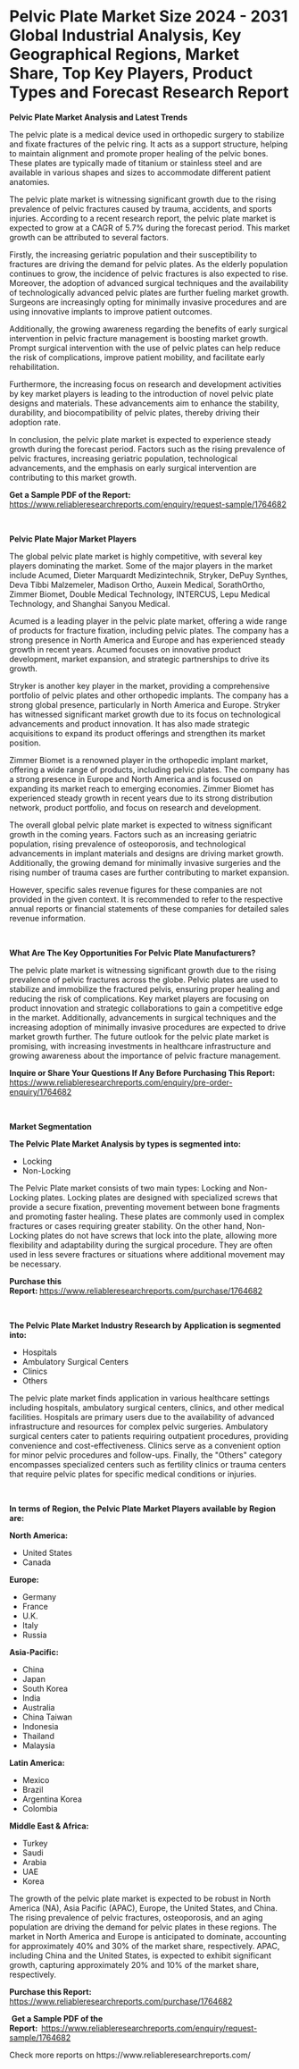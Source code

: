 <p><h1>Pelvic Plate Market Size 2024 - 2031 Global Industrial Analysis, Key Geographical Regions, Market Share, Top Key Players, Product Types and Forecast Research Report</h1></p><p><strong>Pelvic Plate Market Analysis and Latest Trends</strong></p>
<p><p>The pelvic plate is a medical device used in orthopedic surgery to stabilize and fixate fractures of the pelvic ring. It acts as a support structure, helping to maintain alignment and promote proper healing of the pelvic bones. These plates are typically made of titanium or stainless steel and are available in various shapes and sizes to accommodate different patient anatomies.</p><p>The pelvic plate market is witnessing significant growth due to the rising prevalence of pelvic fractures caused by trauma, accidents, and sports injuries. According to a recent research report, the pelvic plate market is expected to grow at a CAGR of 5.7% during the forecast period. This market growth can be attributed to several factors.</p><p>Firstly, the increasing geriatric population and their susceptibility to fractures are driving the demand for pelvic plates. As the elderly population continues to grow, the incidence of pelvic fractures is also expected to rise. Moreover, the adoption of advanced surgical techniques and the availability of technologically advanced pelvic plates are further fueling market growth. Surgeons are increasingly opting for minimally invasive procedures and are using innovative implants to improve patient outcomes.</p><p>Additionally, the growing awareness regarding the benefits of early surgical intervention in pelvic fracture management is boosting market growth. Prompt surgical intervention with the use of pelvic plates can help reduce the risk of complications, improve patient mobility, and facilitate early rehabilitation.</p><p>Furthermore, the increasing focus on research and development activities by key market players is leading to the introduction of novel pelvic plate designs and materials. These advancements aim to enhance the stability, durability, and biocompatibility of pelvic plates, thereby driving their adoption rate.</p><p>In conclusion, the pelvic plate market is expected to experience steady growth during the forecast period. Factors such as the rising prevalence of pelvic fractures, increasing geriatric population, technological advancements, and the emphasis on early surgical intervention are contributing to this market growth.</p></p>
<p><strong>Get a Sample PDF of the Report:&nbsp;</strong> <a href="https://www.reliableresearchreports.com/enquiry/request-sample/1764682">https://www.reliableresearchreports.com/enquiry/request-sample/1764682</a></p>
<p>&nbsp;</p>
<p><strong>Pelvic Plate Major Market Players</strong></p>
<p><p>The global pelvic plate market is highly competitive, with several key players dominating the market. Some of the major players in the market include Acumed, Dieter Marquardt Medizintechnik, Stryker, DePuy Synthes, Deva Tibbi Malzemeler, Madison Ortho, Auxein Medical, SorathOrtho, Zimmer Biomet, Double Medical Technology, INTERCUS, Lepu Medical Technology, and Shanghai Sanyou Medical. </p><p>Acumed is a leading player in the pelvic plate market, offering a wide range of products for fracture fixation, including pelvic plates. The company has a strong presence in North America and Europe and has experienced steady growth in recent years. Acumed focuses on innovative product development, market expansion, and strategic partnerships to drive its growth.</p><p>Stryker is another key player in the market, providing a comprehensive portfolio of pelvic plates and other orthopedic implants. The company has a strong global presence, particularly in North America and Europe. Stryker has witnessed significant market growth due to its focus on technological advancements and product innovation. It has also made strategic acquisitions to expand its product offerings and strengthen its market position.</p><p>Zimmer Biomet is a renowned player in the orthopedic implant market, offering a wide range of products, including pelvic plates. The company has a strong presence in Europe and North America and is focused on expanding its market reach to emerging economies. Zimmer Biomet has experienced steady growth in recent years due to its strong distribution network, product portfolio, and focus on research and development.</p><p>The overall global pelvic plate market is expected to witness significant growth in the coming years. Factors such as an increasing geriatric population, rising prevalence of osteoporosis, and technological advancements in implant materials and designs are driving market growth. Additionally, the growing demand for minimally invasive surgeries and the rising number of trauma cases are further contributing to market expansion.</p><p>However, specific sales revenue figures for these companies are not provided in the given context. It is recommended to refer to the respective annual reports or financial statements of these companies for detailed sales revenue information.</p></p>
<p>&nbsp;</p>
<p><strong>What Are The Key Opportunities For Pelvic Plate Manufacturers?</strong></p>
<p><p>The pelvic plate market is witnessing significant growth due to the rising prevalence of pelvic fractures across the globe. Pelvic plates are used to stabilize and immobilize the fractured pelvis, ensuring proper healing and reducing the risk of complications. Key market players are focusing on product innovation and strategic collaborations to gain a competitive edge in the market. Additionally, advancements in surgical techniques and the increasing adoption of minimally invasive procedures are expected to drive market growth further. The future outlook for the pelvic plate market is promising, with increasing investments in healthcare infrastructure and growing awareness about the importance of pelvic fracture management.</p></p>
<p><strong>Inquire or Share Your Questions If Any Before Purchasing This Report:</strong> <a href="https://www.reliableresearchreports.com/enquiry/pre-order-enquiry/1764682">https://www.reliableresearchreports.com/enquiry/pre-order-enquiry/1764682</a></p>
<p>&nbsp;</p>
<p><strong>Market Segmentation</strong></p>
<p><strong>The Pelvic Plate Market Analysis by types is segmented into:</strong></p>
<p><ul><li>Locking</li><li>Non-Locking</li></ul></p>
<p><p>The Pelvic Plate market consists of two main types: Locking and Non-Locking plates. Locking plates are designed with specialized screws that provide a secure fixation, preventing movement between bone fragments and promoting faster healing. These plates are commonly used in complex fractures or cases requiring greater stability. On the other hand, Non-Locking plates do not have screws that lock into the plate, allowing more flexibility and adaptability during the surgical procedure. They are often used in less severe fractures or situations where additional movement may be necessary.</p></p>
<p><strong>Purchase this Report:&nbsp;</strong><a href="https://www.reliableresearchreports.com/purchase/1764682">https://www.reliableresearchreports.com/purchase/1764682</a></p>
<p>&nbsp;</p>
<p><strong>The Pelvic Plate Market Industry Research by Application is segmented into:</strong></p>
<p><ul><li>Hospitals</li><li>Ambulatory Surgical Centers</li><li>Clinics</li><li>Others</li></ul></p>
<p><p>The pelvic plate market finds application in various healthcare settings including hospitals, ambulatory surgical centers, clinics, and other medical facilities. Hospitals are primary users due to the availability of advanced infrastructure and resources for complex pelvic surgeries. Ambulatory surgical centers cater to patients requiring outpatient procedures, providing convenience and cost-effectiveness. Clinics serve as a convenient option for minor pelvic procedures and follow-ups. Finally, the "Others" category encompasses specialized centers such as fertility clinics or trauma centers that require pelvic plates for specific medical conditions or injuries.</p></p>
<p>&nbsp;</p>
<p><strong>In terms of Region, the Pelvic Plate Market Players available by Region are:</strong></p>
<p>
    <p> <strong> North America: </strong>
        <ul>
            <li>United States</li>
            <li>Canada</li>
        </ul>
        </p> 
    <p> <strong> Europe: </strong>
        <ul>
            <li>Germany</li>
            <li>France</li>
            <li>U.K.</li>
            <li>Italy</li>
            <li>Russia</li>
        </ul>
        </p> 
    <p> <strong> Asia-Pacific: </strong>
        <ul>
            <li>China</li>
            <li>Japan</li>
            <li>South Korea</li>
            <li>India</li>
            <li>Australia</li>
            <li>China Taiwan</li>
            <li>Indonesia</li>
            <li>Thailand</li>
            <li>Malaysia</li>
        </ul>
        </p> 
    <p> <strong> Latin America: </strong>
        <ul>
            <li>Mexico</li>
            <li>Brazil</li>
            <li>Argentina Korea</li>
            <li>Colombia</li>
        </ul>
        </p> 
    <p> <strong> Middle East & Africa: </strong>
        <ul>
            <li>Turkey</li>
            <li>Saudi</li>
            <li>Arabia</li>
            <li>UAE</li>
            <li>Korea</li>
        </ul>
    </p>
    </p>
<p><p>The growth of the pelvic plate market is expected to be robust in North America (NA), Asia Pacific (APAC), Europe, the United States, and China. The rising prevalence of pelvic fractures, osteoporosis, and an aging population are driving the demand for pelvic plates in these regions. The market in North America and Europe is anticipated to dominate, accounting for approximately 40% and 30% of the market share, respectively. APAC, including China and the United States, is expected to exhibit significant growth, capturing approximately 20% and 10% of the market share, respectively.</p></p>
<p><strong>Purchase this Report: </strong><a href="https://www.reliableresearchreports.com/purchase/1764682">https://www.reliableresearchreports.com/purchase/1764682</a></p>
<p>&nbsp;<strong>Get a Sample PDF of the Report:&nbsp;&nbsp;</strong><a href="https://www.reliableresearchreports.com/enquiry/request-sample/1764682">https://www.reliableresearchreports.com/enquiry/request-sample/1764682</a></p>
<p><strong></strong></p>
<p>Check more reports on https://www.reliableresearchreports.com/</p>